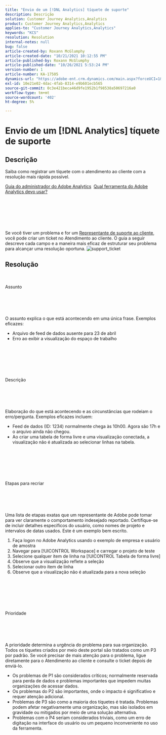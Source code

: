```yaml
---
title: "Envio de um [!DNL Analytics] tíquete de suporte"
description: Descrição
solution: Customer Journey Analytics,Analytics
product: Customer Journey Analytics,Analytics
applies-to: "Customer Journey Analytics,Analytics"
keywords: "KCS"
resolution: Resolution
internal-notes: null
bug: false
article-created-by: Roxann McGlumphy
article-created-date: "10/21/2021 10:12:55 PM"
article-published-by: Roxann McGlumphy
article-published-date: "10/26/2021 5:53:24 PM"
version-number: 1
article-number: KA-17505
dynamics-url: "https://adobe-ent.crm.dynamics.com/main.aspx?forceUCI=1&pagetype=entityrecord&etn=knowledgearticle&id=11a39905-bc32-ec11-b6e5-000d3a5ba97a"
exl-id: 10e21e02-4dac-4fab-8314-e9b601ecb565
source-git-commit: 0c3e421beca46d9fe1952b1f98538a50697216a0
workflow-type: tm+mt
source-wordcount: '402'
ht-degree: 5%

---
```


# Envio de um [!DNL Analytics] tíquete de suporte

## Descrição


Saiba como registrar um tíquete com o atendimento ao cliente com a resolução mais rápida possível.



[Guia do administrador do Adobe Analytics](https://docs.adobe.com/help/pt-BR/analytics/admin/home.html)  [Qual ferramenta do Adobe Analytics devo usar?](https://docs.adobe.com/help/pt-BR/analytics/admin/admin-overview/which-analytics-tool.html)


<br><br><br><br> <br><br>
Se você tiver um problema e for um [Representante de suporte ao cliente](https://helpx.adobe.com/br/experience-cloud/supported-users.html), você pode criar um ticket no Atendimento ao cliente. O guia a seguir descreve cada campo e a maneira mais eficaz de estruturar seu problema para alcançar uma resolução oportuna.
![support_ticket](https://helpx.adobe.com/content/dam/help/en/analytics/kb/submitting-an-analytics-support-ticket/jcr:content/main-pars/image/support_ticket.png "support_ticket")

## Resolução

<br><br>Assunto<br><br><br><br> <br><br>
O assunto explica o que está acontecendo em uma única frase. Exemplos eficazes:

- Arquivo de feed de dados ausente para 23 de abril
- Erro ao exibir a visualização do espaço de trabalho

<br><br><br><br> <br><br>Descrição<br><br><br><br> <br><br>
Elaboração do que está acontecendo e as circunstâncias que rodeiam o erro/pergunta. Exemplos eficazes incluem:

- Feed de dados (ID: 1234) normalmente chega às 10h00. Agora são 17h e o arquivo ainda não chegou.
- Ao criar uma tabela de forma livre e uma visualização conectada, a visualização não é atualizada ao selecionar linhas na tabela.

<br><br><br><br> <br><br>Etapas para recriar<br><br><br><br> <br><br>
Uma lista de etapas exatas que um representante de Adobe pode tomar para ver claramente o comportamento indesejado reportado. Certifique-se de incluir detalhes específicos do usuário, como nomes de projeto e intervalos de datas usados. Este é um exemplo bem escrito.

1. Faça logon no Adobe Analytics usando o exemplo de empresa e usuário de amostra
2. Navegar para [!UICONTROL Workspace] e carregar o projeto de teste
3. Selecione qualquer item de linha na [!UICONTROL Tabela de forma livre]
4. Observe que a visualização reflete a seleção
5. Selecionar outro item de linha
6. Observe que a visualização não é atualizada para a nova seleção

<br><br><br><br> <br><br>Prioridade<br><br><br><br> <br><br>
A prioridade determina a urgência do problema para sua organização. Todos os tíquetes criados por meio deste portal são tratados como um P3 por padrão. Se você precisar de mais atenção para o problema, ligue diretamente para o Atendimento ao cliente e consulte o ticket depois de enviá-lo.

- Os problemas de P1 são considerados críticos; normalmente reservada para perda de dados e problemas importantes que impedem muitas organizações de acessar dados.
- Os problemas do P2 são importantes, onde o impacto é significativo e requer atenção adicional.
- Problemas de P3 são como a maioria dos tíquetes é tratada. Problemas podem afetar negativamente uma organização, mas são isolados em gravidade ou mitigados por meio de uma solução alternativa.
- Problemas com o P4 seriam considerados triviais, como um erro de digitação na interface do usuário ou um pequeno inconveniente no uso da ferramenta.

<br><br><br><br>

